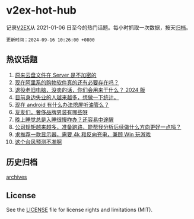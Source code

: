 # v2ex-hot-hub

 记录[V2EX](https://www.v2ex.com/)从 2021-01-06 日至今的热门话题。每小时抓取一次数据，按天[归档](archives)。

`更新时间：2024-09-16 10:26:00 +0800`

## 热议话题

1. [原来云盘文件在 Server 是不加密的](https://www.v2ex.com/t/1073207)
1. [现在阿里系的购物软件真的还有必要存在吗？](https://www.v2ex.com/t/1073167)
1. [退役老旧电脑，没卖的话，你们会用来干什么？ 2024 版](https://www.v2ex.com/t/1073179)
1. [目前身边失业的人越来越多，想做一下统计。](https://www.v2ex.com/t/1073176)
1. [现在 android 有什么办法熄屏听油管么？](https://www.v2ex.com/t/1073188)
1. [友友们，奢侈品牌男装有哪些呀](https://www.v2ex.com/t/1073189)
1. [晚上睡觉总是入睡很慢咋办？还容易中途醒](https://www.v2ex.com/t/1073168)
1. [公司规矩越来越多，准备跑路，能帮我分析后续做什么方向更好一点吗？](https://www.v2ex.com/t/1073226)
1. [求推荐一款显示器，需要 4k 和反向充电，兼顾 Win 玩游戏](https://www.v2ex.com/t/1073187)
1. [这个台风预测不准啊](https://www.v2ex.com/t/1073282)

## 历史归档

[archives](archives)

## License

See the [LICENSE](LICENSE) file for license rights and limitations (MIT).
